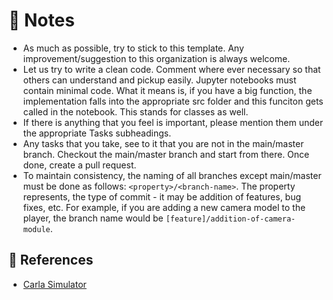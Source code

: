 # 📔 Notes

* As much as possible, try to stick to this template. Any improvement/suggestion to this organization is always welcome.
* Let us try to write a clean code. Comment where ever necessary so that others can understand and pickup easily. Jupyter notebooks must contain minimal code. What it means is, if you have a big function, the implementation falls into the appropriate src folder and this funciton gets called in the notebook. This stands for classes as well.
* If there is anything that you feel is important, please mention them under the appropriate Tasks subheadings.
* Any tasks that you take, see to it that you are not in the main/master branch. Checkout the main/master branch and start from there. Once done, create a pull request.
* To maintain consistency, the naming of all branches except main/master must be done as follows: `<property>/<branch-name>`. The property represents, the type of commit - it may be addition of features, bug fixes, etc. For example, if you are adding a new camera model to the player, the branch name would be `[feature]/addition-of-camera-module`.

## 🔗 References

* [Carla Simulator](https://carla.org/)
